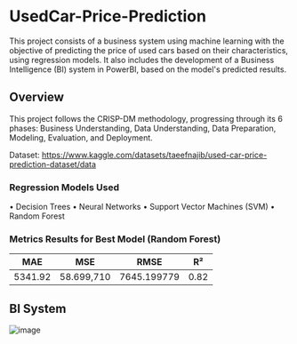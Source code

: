 # UsedCar-Price-Prediction

This project consists of a business system using machine learning with the objective of predicting the price of used cars based on their characteristics, using regression models. It also includes the development of a Business Intelligence (BI) system in PowerBI, based on the model's predicted results.

## Overview

This project follows the CRISP-DM methodology, progressing through its 6 phases: Business Understanding, Data Understanding, Data Preparation, Modeling, Evaluation, and Deployment.

Dataset: https://www.kaggle.com/datasets/taeefnajib/used-car-price-prediction-dataset/data

### Regression Models Used

  • Decision Trees
  • Neural Networks
  • Support Vector Machines (SVM)
  • Random Forest

### Metrics Results for Best Model (Random Forest)

|   MAE   |      MSE     |     RMSE    |  R²  |
|:-------:|:------------:|:-----------:|:----:|
| 5341.92 |  58.699,710  | 7645.199779 | 0.82 |

## BI System

![image](https://github.com/gpereira1005/UsedCar-Price-Prediction/assets/29869079/3a139ce1-0290-4c47-8f1a-a7c1def14738)

